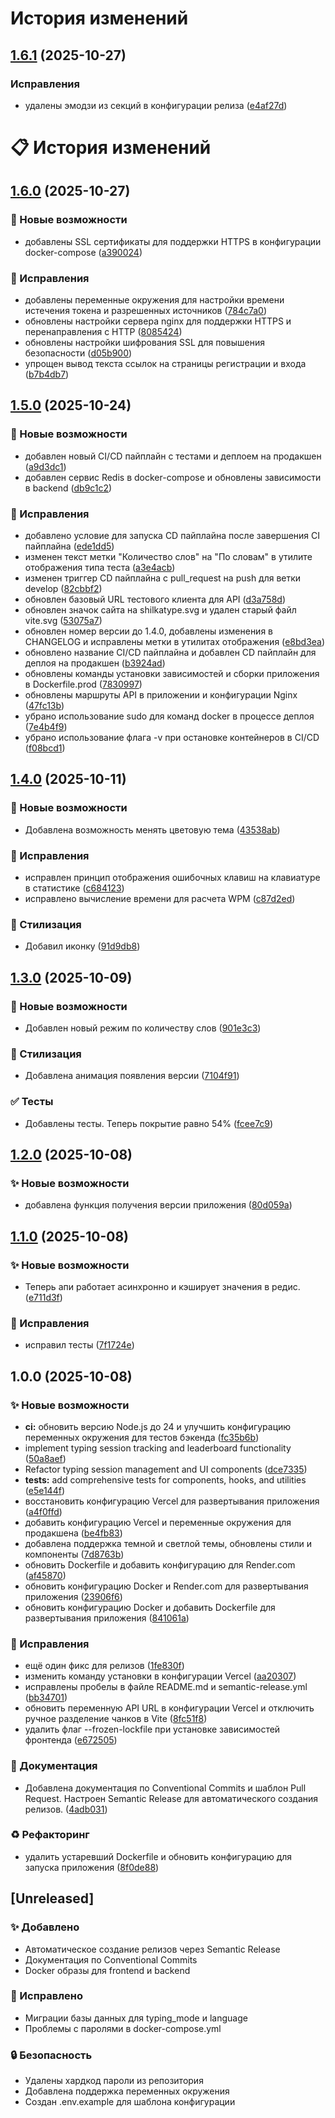 # История изменений

## [1.6.1](https://github.com/4444urka/shilka-type/compare/v1.6.0...v1.6.1) (2025-10-27)


### Исправления

* удалены эмодзи из секций в конфигурации релиза ([e4af27d](https://github.com/4444urka/shilka-type/commit/e4af27d7142703bab8736a81547e1e2283c6d430))

# 📋 История изменений

## [1.6.0](https://github.com/4444urka/shilka-type/compare/v1.5.0...v1.6.0) (2025-10-27)


### 🤯 Новые возможности

* добавлены SSL сертификаты для поддержки HTTPS в конфигурации docker-compose ([a390024](https://github.com/4444urka/shilka-type/commit/a3900242d0b0ac38984f6c31339efa9c718a152e))


### 🐛 Исправления

* добавлены переменные окружения для настройки времени истечения токена и разрешенных источников ([784c7a0](https://github.com/4444urka/shilka-type/commit/784c7a043123219114ee4be328e3f511ef67d24f))
* обновлены настройки сервера nginx для поддержки HTTPS и перенаправления с HTTP ([8085424](https://github.com/4444urka/shilka-type/commit/80854247a33bb6843f25220c522ef9f7e003847d))
* обновлены настройки шифрования SSL для повышения безопасности ([d05b900](https://github.com/4444urka/shilka-type/commit/d05b900580ea1e22acbf203779bbe1b77624d5d2))
* упрощен вывод текста ссылок на страницы регистрации и входа ([b7b4db7](https://github.com/4444urka/shilka-type/commit/b7b4db76cfc8fdcc9157a7d5ef16932e8f606969))

## [1.5.0](https://github.com/4444urka/shilka-type/compare/v1.4.0...v1.5.0) (2025-10-24)


### 🤯 Новые возможности

* добавлен новый CI/CD пайплайн с тестами и деплоем на продакшен ([a9d3dc1](https://github.com/4444urka/shilka-type/commit/a9d3dc12fc16548028702157e3ca631f0fd36898))
* добавлен сервис Redis в docker-compose и обновлены зависимости в backend ([db9c1c2](https://github.com/4444urka/shilka-type/commit/db9c1c283a581d4b04ec39e99ee6e05cb40e4375))


### 🐛 Исправления

* добавлено условие для запуска CD пайплайна после завершения CI пайплайна ([ede1dd5](https://github.com/4444urka/shilka-type/commit/ede1dd53487436043308ec6016ca19bf7653486b))
* изменен текст метки "Количество слов" на "По словам" в утилите отображения типа теста ([a3e4acb](https://github.com/4444urka/shilka-type/commit/a3e4acb39f00299d79000d9d0d4b22abd961aa67))
* изменен триггер CD пайплайна с pull_request на push для ветки develop ([82cbbf2](https://github.com/4444urka/shilka-type/commit/82cbbf26d349ccc563df4bed16577335fe90a80e))
* обновлен базовый URL тестового клиента для API ([d3a758d](https://github.com/4444urka/shilka-type/commit/d3a758dd84c05dbd2bb2431290c26b4b0ac5d0f0))
* обновлен значок сайта на shilkatype.svg и удален старый файл vite.svg ([53075a7](https://github.com/4444urka/shilka-type/commit/53075a7d3da6f93be884a83367a09d944482f114))
* обновлен номер версии до 1.4.0, добавлены изменения в CHANGELOG и исправлены метки в утилитах отображения ([e8bd3ea](https://github.com/4444urka/shilka-type/commit/e8bd3ea9eb902ab846011694c729c5002ad23bf5))
* обновлено название CI/CD пайплайна и добавлен CD пайплайн для деплоя на продакшен ([b3924ad](https://github.com/4444urka/shilka-type/commit/b3924ad4a6fe2868d4dc35f79c9c77f796f43fd6))
* обновлены команды установки зависимостей и сборки приложения в Dockerfile.prod ([7830997](https://github.com/4444urka/shilka-type/commit/7830997a318711421a38bec27e9c59f2005f8b99))
* обновлены маршруты API в приложении и конфигурации Nginx ([47fc13b](https://github.com/4444urka/shilka-type/commit/47fc13b5f7a82acbbd079c9b32e59d5e6515d8da))
* убрано использование sudo для команд docker в процессе деплоя ([7e4b4f9](https://github.com/4444urka/shilka-type/commit/7e4b4f9d2f0e6f2565ded2aa1779448133c6c06d))
* убрано использование флага -v при остановке контейнеров в CI/CD ([f08bcd1](https://github.com/4444urka/shilka-type/commit/f08bcd14759c129b5a0472adbf8ae6be361d5023))

## [1.4.0](https://github.com/4444urka/shilka-type/compare/v1.3.0...v1.4.0) (2025-10-11)


### 🤯 Новые возможности

* Добавлена возможность менять цветовую тема ([43538ab](https://github.com/4444urka/shilka-type/commit/43538ab2e6a4855a5f18c6373bcadfa4a10e2d4a))


### 🐛 Исправления

* исправлен принцип отображения ошибочных клавиш на клавиатуре в статистике ([c684123](https://github.com/4444urka/shilka-type/commit/c684123539b2e38ce19804a849c369dd0b48222a))
* исправлено вычисление времени для расчета WPM ([c87d2ed](https://github.com/4444urka/shilka-type/commit/c87d2edebac312b7f41bf6290cc1135fc782937e))


### 💄 Стилизация

* Добавил иконку ([91d9db8](https://github.com/4444urka/shilka-type/commit/91d9db8ae4a064eefa89c4e25d5ea9a902ed9e6a))

## [1.3.0](https://github.com/4444urka/shilka-type/compare/v1.2.0...v1.3.0) (2025-10-09)


### 🤯 Новые возможности

* Добавлен новый режим по количеству слов ([901e3c3](https://github.com/4444urka/shilka-type/commit/901e3c307e6769710385f452d872c7923a0bb904))


### 💄 Стилизация

* Добавлена анимация появления версии ([7104f91](https://github.com/4444urka/shilka-type/commit/7104f9172e222d2907c2036a3beafbc1aef8e704))


### ✅ Тесты

* Добавлены тесты. Теперь покрытие равно 54% ([fcee7c9](https://github.com/4444urka/shilka-type/commit/fcee7c9f40ac6b484460cce388f56b2113bd991f))

## [1.2.0](https://github.com/4444urka/shilka-type/compare/v1.1.0...v1.2.0) (2025-10-08)


### ✨ Новые возможности

* добавлена функция получения версии приложения ([80d059a](https://github.com/4444urka/shilka-type/commit/80d059a54c41cf99e2194e4626567274beaee7f9))

## [1.1.0](https://github.com/4444urka/shilka-type/compare/v1.0.0...v1.1.0) (2025-10-08)


### ✨ Новые возможности

* Теперь апи работает асинхронно и кэширует значения в редис. ([e711d3f](https://github.com/4444urka/shilka-type/commit/e711d3f107b336a771318b4b8271c32502140426))


### 🐛 Исправления

* исправил тесты ([7f1724e](https://github.com/4444urka/shilka-type/commit/7f1724ecfd7ebf4c4aa5d603828fa5adcab2c345))

## 1.0.0 (2025-10-08)


### ✨ Новые возможности

* **ci:** обновить версию Node.js до 24 и улучшить конфигурацию переменных окружения для тестов бэкенда ([fc35b6b](https://github.com/4444urka/shilka-type/commit/fc35b6b258060dc1788fc048ec83c89050e1680d))
* implement typing session tracking and leaderboard functionality ([50a8aef](https://github.com/4444urka/shilka-type/commit/50a8aef101fda39c98f53226d6b80d5606aa73cf))
* Refactor typing session management and UI components ([dce7335](https://github.com/4444urka/shilka-type/commit/dce733515b3ade251c5e2661747bc3ea071f3a7e))
* **tests:** add comprehensive tests for components, hooks, and utilities ([e5e144f](https://github.com/4444urka/shilka-type/commit/e5e144fbf8daeaacbd8d602fcbf393ef6b295038))
* восстановить конфигурацию Vercel для развертывания приложения ([a4f0ffd](https://github.com/4444urka/shilka-type/commit/a4f0ffd7e5f5a03ddedba14b0e26b2bc4f24d20d))
* добавить конфигурацию Vercel и переменные окружения для продакшена ([be4fb83](https://github.com/4444urka/shilka-type/commit/be4fb8349d9a9983109ec7738f4d08c76dbbef4a))
* добавлена поддержка темной и светлой темы, обновлены стили и компоненты ([7d8763b](https://github.com/4444urka/shilka-type/commit/7d8763bbb68ad29e045f878531bb239ef45696d4))
* обновить Dockerfile и добавить конфигурацию для Render.com ([af45870](https://github.com/4444urka/shilka-type/commit/af45870f732ededd8a676bc06d9a8e378ddab923))
* обновить конфигурацию Docker и Render.com для развертывания приложения ([23906f6](https://github.com/4444urka/shilka-type/commit/23906f61bd4d38baaca8c513bdf53ce07a1a80f7))
* обновить конфигурацию Docker и добавить Dockerfile для развертывания приложения ([841061a](https://github.com/4444urka/shilka-type/commit/841061a04de06b0ae105e9193aef1d3a8fee08f3))


### 🐛 Исправления

* ещё один фикс для релизов ([1fe830f](https://github.com/4444urka/shilka-type/commit/1fe830f3ae5618fbd6096063a07d4a9c2f25ec67))
* изменить команду установки в конфигурации Vercel ([aa20307](https://github.com/4444urka/shilka-type/commit/aa203073560775cfc2928fc5b91e4f31253b28af))
* исправлены пробелы в файле README.md и semantic-release.yml ([bb34701](https://github.com/4444urka/shilka-type/commit/bb3470162d101cb9f7fe4012f47f5881cb1461ee))
* обновить переменную API URL в конфигурации Vercel и отключить ручное разделение чанков в Vite ([8fc51f8](https://github.com/4444urka/shilka-type/commit/8fc51f8a4e74c9b22d17e932f5d9fac5ec68a80e))
* удалить флаг --frozen-lockfile при установке зависимостей фронтенда ([e672505](https://github.com/4444urka/shilka-type/commit/e6725059d6ca0efe30a9cc6faa66a1e14f1e62d8))


### 📝 Документация

* Добавлена документация по Conventional Commits и шаблон Pull Request. Настроен Semantic Release для автоматического создания релизов. ([4adb031](https://github.com/4444urka/shilka-type/commit/4adb031aa629a12b0c18313d6f949d4271fa1531))


### ♻️ Рефакторинг

* удалить устаревший Dockerfile и обновить конфигурацию для запуска приложения ([8f0de88](https://github.com/4444urka/shilka-type/commit/8f0de88213575f2843ec3f4494ece3290dcabd7c))

## [Unreleased]

### ✨ Добавлено

- Автоматическое создание релизов через Semantic Release
- Документация по Conventional Commits
- Docker образы для frontend и backend

### 🐛 Исправлено

- Миграции базы данных для typing_mode и language
- Проблемы с паролями в docker-compose.yml

### 🔒 Безопасность

- Удалены хардкод пароли из репозитория
- Добавлена поддержка переменных окружения
- Создан .env.example для шаблона конфигурации
